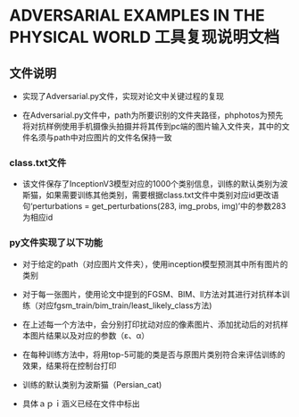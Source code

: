 # ADVERSARIAL EXAMPLES IN THE PHYSICAL WORLD 工具复现说明文档

## 文件说明

+ 实现了Adversarial.py文件，实现对论文中关键过程的复现

+ 在Adversarial.py文件中，path为所要识别的文件夹路径，phphotos为预先将对抗样例使用手机摄像头拍摄并将其传到pc端的图片输入文件夹，其中的文件名须与path中对应图片的文件名保持一致

### class.txt文件

+ 该文件保存了InceptionV3模型对应的1000个类别信息，训练的默认类别为波斯猫，如果需要训练其他类别，需要根据class.txt文件中类别对应id更改语句‘perturbations = get_perturbations(283, img_probs, img)’中的参数283为相应id

### py文件实现了以下功能

+ 对于给定的path（对应图片文件夹），使用inception模型预测其中所有图片的类别

+ 对于每一张图片，使用论文中提到的FGSM、BIM、ll方法对其进行对抗样本训练（对应fgsm_train/bim_train/least_likely_class方法)

+ 在上述每一个方法中，会分别打印扰动对应的像素图片、添加扰动后的对抗样本图片结果以及对应的参数（ε、α）

+ 在每种训练方法中，将用top-5可能的类是否与原图片类别符合来评估训练的效果，结果将在控制台打印

+ 训练的默认类别为波斯猫（Persian_cat)
+ 具体ａｐｉ涵义已经在文件中标出

